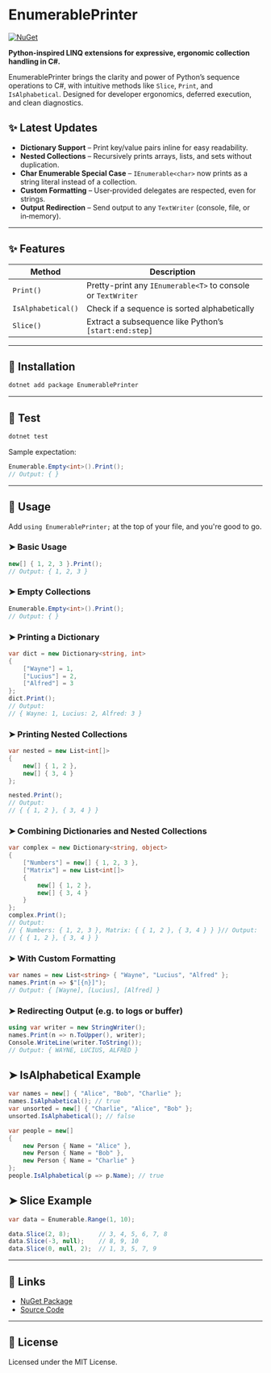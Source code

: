 # EnumerablePrinter

[![NuGet](https://img.shields.io/nuget/v/EnumerablePrinter.svg)](https://www.nuget.org/packages/EnumerablePrinter/1.0.5)

**Python-inspired LINQ extensions for expressive, ergonomic collection handling in C#.**

EnumerablePrinter brings the clarity and power of Python’s sequence operations to C#, with intuitive methods like `Slice`, `Print`, and `IsAlphabetical`. Designed for developer ergonomics, deferred execution, and clean diagnostics.

## ✨ Latest Updates

- **Dictionary Support** – Print key/value pairs inline for easy readability.  
- **Nested Collections** – Recursively prints arrays, lists, and sets without duplication.  
- **Char Enumerable Special Case** – `IEnumerable<char>` now prints as a string literal instead of a collection.  
- **Custom Formatting** – User‑provided delegates are respected, even for strings.  
- **Output Redirection** – Send output to any `TextWriter` (console, file, or in‑memory).  

---

## ✨ Features

| Method             | Description                                                  |
|--------------------|--------------------------------------------------------------|
| `Print()`          | Pretty-print any `IEnumerable<T>` to console or `TextWriter` |
| `IsAlphabetical()` | Check if a sequence is sorted alphabetically                 |
| `Slice()`          | Extract a subsequence like Python’s `[start:end:step]`  

---

## 🚀 Installation

```bash
dotnet add package EnumerablePrinter
```

---

## 🧪 Test

```bash
dotnet test
```

Sample expectation:

```csharp
Enumerable.Empty<int>().Print();
// Output: { }
```

---

## 🧰 Usage

Add `using EnumerablePrinter;` at the top of your file, and you're good to go.

### ➤ Basic Usage

```csharp
new[] { 1, 2, 3 }.Print();
// Output: { 1, 2, 3 }
```

### ➤ Empty Collections

```csharp
Enumerable.Empty<int>().Print();
// Output: { }
```

### ➤ Printing a Dictionary

```csharp
var dict = new Dictionary<string, int>
{
    ["Wayne"] = 1,
    ["Lucius"] = 2,
    ["Alfred"] = 3
};
dict.Print();
// Output:
// { Wayne: 1, Lucius: 2, Alfred: 3 }
```

### ➤ Printing Nested Collections

```csharp
var nested = new List<int[]>
{
    new[] { 1, 2 },
    new[] { 3, 4 }
};

nested.Print();
// Output:
// { { 1, 2 }, { 3, 4 } }
```

### ➤ Combining Dictionaries and Nested Collections

```csharp
var complex = new Dictionary<string, object>
{
    ["Numbers"] = new[] { 1, 2, 3 },
    ["Matrix"] = new List<int[]>
    {
        new[] { 1, 2 },
        new[] { 3, 4 }
    }
};
complex.Print();
// Output:
// { Numbers: { 1, 2, 3 }, Matrix: { { 1, 2 }, { 3, 4 } } }// Output:
// { { 1, 2 }, { 3, 4 } }
```

### ➤ With Custom Formatting

```csharp
var names = new List<string> { "Wayne", "Lucius", "Alfred" };
names.Print(n => $"[{n}]");
// Output: { [Wayne], [Lucius], [Alfred] }
```

### ➤ Redirecting Output (e.g. to logs or buffer)

```csharp
using var writer = new StringWriter();
names.Print(n => n.ToUpper(), writer);
Console.WriteLine(writer.ToString());
// Output: { WAYNE, LUCIUS, ALFRED }
```

## ➤ IsAlphabetical Example

```csharp
var names = new[] { "Alice", "Bob", "Charlie" };
names.IsAlphabetical(); // true
var unsorted = new[] { "Charlie", "Alice", "Bob" };
unsorted.IsAlphabetical(); // false

var people = new[]
{
    new Person { Name = "Alice" },
    new Person { Name = "Bob" },
    new Person { Name = "Charlie" }
};
people.IsAlphabetical(p => p.Name); // true
```

## ➤ Slice Example

```csharp
var data = Enumerable.Range(1, 10);

data.Slice(2, 8);        // 3, 4, 5, 6, 7, 8
data.Slice(-3, null);    // 8, 9, 10
data.Slice(0, null, 2);  // 1, 3, 5, 7, 9
```
---

## 🔗 Links

- [NuGet Package](https://www.nuget.org/packages/EnumerablePrinter)
- [Source Code](https://github.com/wblackmon/EnumerablePrinter)

---

## 📝 License

Licensed under the MIT License.


